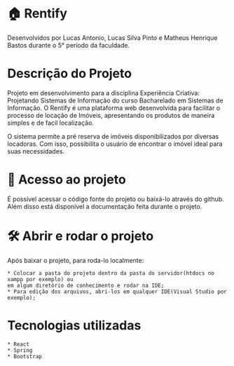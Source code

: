 # 🏠 Rentify 

Desenvolvidos por Lucas Antonio, Lucas Silva Pinto e Matheus Henrique Bastos durante o 5° período da faculdade.

# Descrição do Projeto

Projeto em desenvolvimento para a disciplina Experiência Criativa: Projetando Sistemas de Informação do curso Bacharelado em Sistemas de Informação. O Rentify é uma plataforma web desenvolvida para facilitar o processo de locação de Imóveis, apresentando os produtos de maneira simples e de facil localização.

O sistema permite a pré reserva de imóveis disponibilizados por diversas locadoras. Com isso, possibilita o usuário de encontrar o imóvel ideal para suas necessidades.

# 📁 Acesso ao projeto

É possível acessar o código fonte do projeto ou baixá-lo através do github. Além disso está disponível a documentação feita durante o projeto.

# 🛠️ Abrir e rodar o projeto

Após baixar o projeto, para roda-lo localmente:

    * Colocar a pasta do projeto dentro da pasta do servidor(htdocs no xampp por exemplo) ou 
    em algum diretório de conhecimento e rodar na IDE;
    * Para edição dos arquivos, abri-los em qualquer IDE(Visual Studio por exemplo);
    
# Tecnologias utilizadas

    * React
    * Spring
    * Bootstrap
